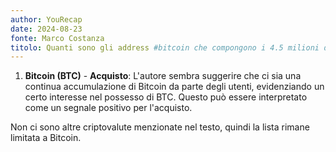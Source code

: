 ```yaml
---
author: YouRecap
date: 2024-08-23
fonte: Marco Costanza
titolo: Quanti sono gli address #bitcoin che compongono i 4.5 milioni di detentori di 0.1 BTC
---
```


1. **Bitcoin (BTC)** - **Acquisto**: L'autore sembra suggerire che ci sia una continua accumulazione di Bitcoin da parte degli utenti, evidenziando un certo interesse nel possesso di BTC. Questo può essere interpretato come un segnale positivo per l'acquisto.

Non ci sono altre criptovalute menzionate nel testo, quindi la lista rimane limitata a Bitcoin.

